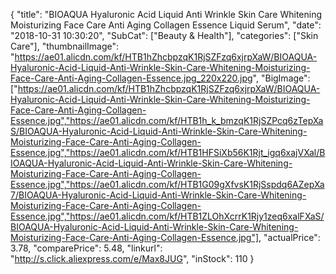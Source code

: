 {
	"title": "BIOAQUA Hyaluronic Acid Liquid Anti Wrinkle Skin Care Whitening Moisturizing Face Care Anti Aging Collagen Essence Liquid Serum",
	"date": "2018-10-31 10:30:20",
	"SubCat": ["Beauty & Health"],
	"categories": ["Skin Care"],
	"thumbnailImage": "https://ae01.alicdn.com/kf/HTB1hZhcbpzqK1RjSZFzq6xjrpXaW/BIOAQUA-Hyaluronic-Acid-Liquid-Anti-Wrinkle-Skin-Care-Whitening-Moisturizing-Face-Care-Anti-Aging-Collagen-Essence.jpg_220x220.jpg",
	"BigImage": ["https://ae01.alicdn.com/kf/HTB1hZhcbpzqK1RjSZFzq6xjrpXaW/BIOAQUA-Hyaluronic-Acid-Liquid-Anti-Wrinkle-Skin-Care-Whitening-Moisturizing-Face-Care-Anti-Aging-Collagen-Essence.jpg","https://ae01.alicdn.com/kf/HTB1h_k_bmzqK1RjSZPcq6zTepXaS/BIOAQUA-Hyaluronic-Acid-Liquid-Anti-Wrinkle-Skin-Care-Whitening-Moisturizing-Face-Care-Anti-Aging-Collagen-Essence.jpg","https://ae01.alicdn.com/kf/HTB1HFSiXb56K1Rjt_igq6xajVXal/BIOAQUA-Hyaluronic-Acid-Liquid-Anti-Wrinkle-Skin-Care-Whitening-Moisturizing-Face-Care-Anti-Aging-Collagen-Essence.jpg","https://ae01.alicdn.com/kf/HTB1G09gXfvsK1RjSspdq6AZepXa7/BIOAQUA-Hyaluronic-Acid-Liquid-Anti-Wrinkle-Skin-Care-Whitening-Moisturizing-Face-Care-Anti-Aging-Collagen-Essence.jpg","https://ae01.alicdn.com/kf/HTB1ZLOhXcrrK1Rjy1zeq6xalFXaS/BIOAQUA-Hyaluronic-Acid-Liquid-Anti-Wrinkle-Skin-Care-Whitening-Moisturizing-Face-Care-Anti-Aging-Collagen-Essence.jpg"],
	"actualPrice": 3.78,
	"comparePrice": 5.48,
	"linkurl": "http://s.click.aliexpress.com/e/Max8JUG",
	"inStock": 110
}
